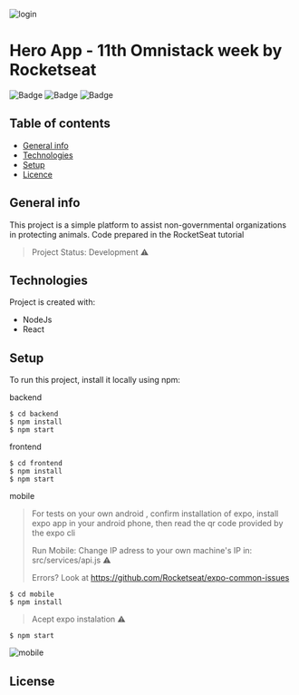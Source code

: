 ![login](https://user-images.githubusercontent.com/13988485/82720884-0fa54580-9c8e-11ea-9fce-dcfc598405eb.png)
# Hero App - 11th Omnistack week by Rocketseat
![Badge](https://img.shields.io/static/v1?label=nodejs@lts&message=12.16.1&color=green&style=plastic&logo=Node.js)
![Badge](https://img.shields.io/static/v1?label=react&message=16.13.1&color=blue&style=plastic&logo=REACT)
![Badge](https://img.shields.io/static/v1?label=expo-cli&message=3.18.6&color=black&style=plastic&logo=Expo)


## Table of contents
* [General info](#general-info)
* [Technologies](#technologies)
* [Setup](#setup)
* [Licence](#license)

## General info
This project is a simple platform to assist non-governmental organizations in protecting animals. Code prepared in the RocketSeat tutorial
> Project Status: Development :warning:

## Technologies
Project is created with:
* NodeJs
* React
	
## Setup
To run this project, install it locally using npm:

backend
```
$ cd backend
$ npm install
$ npm start
```

frontend
```
$ cd frontend
$ npm install
$ npm start
```

mobile
> For tests on your own android , confirm installation of expo, install expo app in your android phone, then read the qr code provided by the expo cli
>
> Run Mobile: Change IP adress to your own machine's IP in: src/services/api.js :warning:
>
> Errors? Look at https://github.com/Rocketseat/expo-common-issues
```
$ cd mobile
$ npm install
```

> Acept expo instalation :warning:

```
$ npm start
```

![mobile](https://user-images.githubusercontent.com/13988485/83343624-3a694c80-a2d3-11ea-88ba-c27e6d9b7247.gif)

## License
